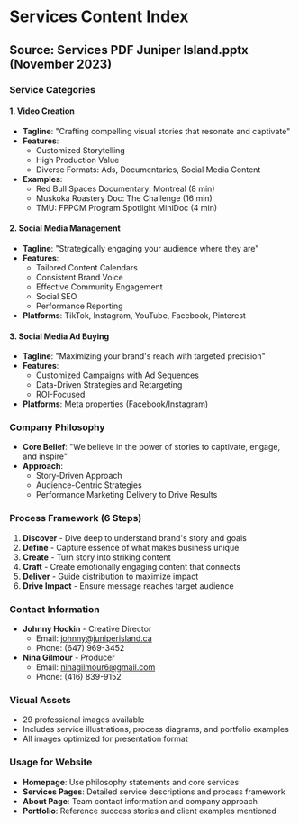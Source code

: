 # Services Content Index

## Source: Services PDF Juniper Island.pptx (November 2023)

### Service Categories

#### 1. Video Creation
- **Tagline**: "Crafting compelling visual stories that resonate and captivate"
- **Features**: 
  - Customized Storytelling
  - High Production Value
  - Diverse Formats: Ads, Documentaries, Social Media Content
- **Examples**:
  - Red Bull Spaces Documentary: Montreal (8 min)
  - Muskoka Roastery Doc: The Challenge (16 min)
  - TMU: FPPCM Program Spotlight MiniDoc (4 min)

#### 2. Social Media Management
- **Tagline**: "Strategically engaging your audience where they are"
- **Features**:
  - Tailored Content Calendars
  - Consistent Brand Voice
  - Effective Community Engagement
  - Social SEO
  - Performance Reporting
- **Platforms**: TikTok, Instagram, YouTube, Facebook, Pinterest

#### 3. Social Media Ad Buying
- **Tagline**: "Maximizing your brand's reach with targeted precision"
- **Features**:
  - Customized Campaigns with Ad Sequences
  - Data-Driven Strategies and Retargeting
  - ROI-Focused
- **Platforms**: Meta properties (Facebook/Instagram)

### Company Philosophy
- **Core Belief**: "We believe in the power of stories to captivate, engage, and inspire"
- **Approach**: 
  - Story-Driven Approach
  - Audience-Centric Strategies
  - Performance Marketing Delivery to Drive Results

### Process Framework (6 Steps)
1. **Discover** - Dive deep to understand brand's story and goals
2. **Define** - Capture essence of what makes business unique
3. **Create** - Turn story into striking content
4. **Craft** - Create emotionally engaging content that connects
5. **Deliver** - Guide distribution to maximize impact
6. **Drive Impact** - Ensure message reaches target audience

### Contact Information
- **Johnny Hockin** - Creative Director
  - Email: johnny@juniperisland.ca
  - Phone: (647) 969-3452
- **Nina Gilmour** - Producer
  - Email: ninagilmour6@gmail.com
  - Phone: (416) 839-9152

### Visual Assets
- 29 professional images available
- Includes service illustrations, process diagrams, and portfolio examples
- All images optimized for presentation format

### Usage for Website
- **Homepage**: Use philosophy statements and core services
- **Services Pages**: Detailed service descriptions and process framework
- **About Page**: Team contact information and company approach
- **Portfolio**: Reference success stories and client examples mentioned